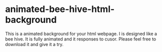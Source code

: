 # animated-bee-hive-html-background
This is a animated background for your html webpage. I is designed like a bee hive. It is fully animated and it responses to cusor. Please feel free to download it and give it a try.
